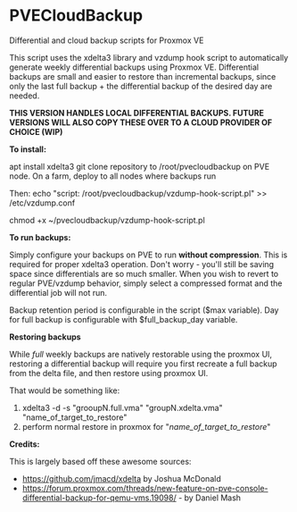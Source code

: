 # PVECloudBackup
Differential and cloud backup scripts for Proxmox VE

This script uses the xdelta3 library and vzdump hook script to automatically generate weekly differential backups using Proxmox VE.
Differential backups are small and easier to restore than incremental backups, since only the last full backup + the differential backup of the desired day are needed.

**THIS VERSION HANDLES LOCAL DIFFERENTIAL BACKUPS. FUTURE VERSIONS WILL ALSO COPY THESE OVER TO A CLOUD PROVIDER OF CHOICE (WIP)**


**To install:**

apt install xdelta3 git 
clone repository to /root/pvecloudbackup on PVE node. On a farm, deploy to all nodes where backups run

Then: 
  echo "script: /root/pvecloudbackup/vzdump-hook-script.pl" >> /etc/vzdump.conf
  
  chmod +x ~/pvecloudbackup/vzdump-hook-script.pl


**To run backups:**

Simply configure your backups on PVE to run **without compression**. This is required for proper xdelta3 operation. 
Don't worry - you'll still be saving space since differentials are so much smaller.
When you wish to revert to regular PVE/vzdump behavior, simply select a compressed format and the differential job will not run. 

Backup retention period is configurable in the script ($max variable). Day for full backup is configurable with $full_backup_day variable.


**Restoring backups**

While *full* weekly backups are natively restorable using the proxmox UI, restoring a differential backup will require you first recreate a full backup from the delta file, and then restore using proxmox UI.


That would be something like: 
  1. xdelta3 -d -s "grooupN.full.vma" "groupN.xdelta.vma" "name_of_target_to_restore" 
  2. perform normal restore in proxmox for "*name_of_target_to_restore*"
  

**Credits:**

This is largely based off these awesome sources:
- https://github.com/jmacd/xdelta by Joshua McDonald
- https://forum.proxmox.com/threads/new-feature-on-pve-console-differential-backup-for-qemu-vms.19098/ - by Daniel Mash
